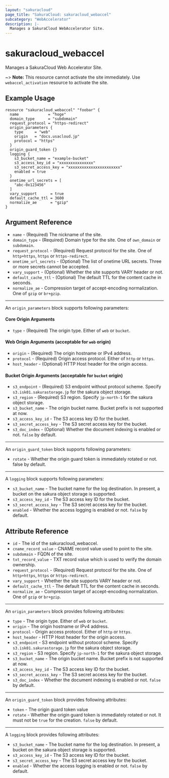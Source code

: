 ```yaml
---
layout: "sakuracloud"
page_title: "SakuraCloud: sakuracloud_webaccel"
subcategory: "WebAccelerator"
description: |-
  Manages a SakuraCloud WebAccelerator Site.
---
```


# sakuracloud_webaccel

Manages a SakuraCloud Web Accelerator Site.

~> **Note:** This resource cannot activate the site immediately. Use `webaccel_activation` resource to activate the site.

## Example Usage

```hcl
resource "sakuracloud_webaccel" "foobar" {
  name             = "hoge"
  domain_type      = "subdomain"
  request_protocol = "https-redirect"
  origin_parameters {
    type     = "web"
    origin   = "docs.usacloud.jp"
    protocol = "https"
  }
  origin_guard_token {}
  logging {
    s3_bucket_name = "example-bucket"
    s3_access_key_id = "xxxxxxxxxxxxxxx"
    s3_secret_access_key = "xxxxxxxxxxxxxxxxxxxxxxx"
    enabled = true
  }
  onetime_url_secrets = [
    "abc-0x123456"
  ]
  vary_support      = true
  default_cache_ttl = 3600
  normalize_ae      = "gzip"
}
```

## Argument Reference

* `name` - (Required) The nickname of the site.
* `domain_type` - (Required) Domain type for the site. One of `own_domain` or `subdomain`.
* `request_protocol` - (Required) Request protocol for the site. One of `http+https`, `https` or `https-redirect`.
* `onetime_url_secrets` - (Optional) The list of onetime URL secrets. Three or more secrets cannot be accepted.
* `vary_support` - (Optional) Whether the site supports VARY header or not.
* `default_cache_ttl` - (Optional) The default TTL for the content cache in seconds.
* `normalize_ae` - Compression target of accept-encoding normalization. One of `gzip` or `br+gzip`.

---

An `origin_parameters` block supports following parameters:

#### Core Origin Arguments

* `type` - (Required) The origin type. Either of `web` or `bucket`.

#### Web Origin Arguments (acceptable for `web` origin)

* `origin` - (Required) The origin hostname or IPv4 address.
* `protocol` - (Required) Origin access protocol. Either of `http` or `https`.
* `host_header` - (Optional) HTTP Host header for the origin access.

#### Bucket Origin Arguments (acceptable for `bucket` origin)

* `s3_endpoint` - (Required) S3 endpoint without protocol scheme. Specify `s3.isk01.sakurastorage.jp` for the sakura object storage.
* `s3_region` - (Required) S3 region. Specify `jp-north-1` for the sakura object storage.
* `s3_bucket_name` - The origin bucket name. Bucket prefix is not supported at now.
* `s3_access_key_id` - The S3 access key ID for the bucket.
* `s3_secret_access_key` - The S3 secret access key for the bucket.
* `s3_doc_index` - (Optional) Whether the document indexing is enabled or not. `false` by default.

---

An `origin_guard_token` block supports following parameters:

* `rotate` - Whether the origin guard token is immediately rotated or not. false by default.

---

A `logging` block supports following parameters:

* `s3_bucket_name` - The bucket name for the log destination. In present, a bucket on the sakura object storage is supported.
* `s3_access_key_id` - The S3 access key ID for the bucket.
* `s3_secret_access_key` - The S3 secret access key for the bucket.
* `enabled` - Whether the access logging is enabled or not. `false` by default.

## Attribute Reference

* `id` - The id of the sakuracloud_webaccel.
* `cname_record_value` - CNAME record value used to point to the site.
* `subdomain` - FQDN of the site.
* `txt_record_value` - TXT record value which is used to verify the domain ownership.
* `request_protocol` - (Required) Request protocol for the site. One of `http+https`, `https` or `https-redirect`.
* `vary_support` - Whether the site supports VARY header or not.
* `default_cache_ttl` - The default TTL for the content cache in seconds.
* `normalize_ae` - Compression target of accept-encoding normalization. One of `gzip` or `br+gzip`.

---

An `origin_parameters` block provides following attributes:

* `type` - The origin type. Either of `web` or `bucket`.
* `origin` - The origin hostname or IPv4 address.
* `protocol` - Origin access protocol. Either of `http` or `https`.
* `host_header` - HTTP Host header for the origin access.
* `s3_endpoint` - S3 endpoint without protocol scheme. Specify `s3.isk01.sakurastorage.jp` for the sakura object storage.
* `s3_region` - S3 region. Specify `jp-north-1` for the sakura object storage.
* `s3_bucket_name` - The origin bucket name. Bucket prefix is not supported at now.
* `s3_access_key_id` - The S3 access key ID for the bucket.
* `s3_secret_access_key` - The S3 secret access key for the bucket.
* `s3_doc_index` - Whether the document indexing is enabled or not. `false` by default.

---

An `origin_guard_token` block provides following attributes:

* `token` - The origin guard token value
* `rotate` - Whether the origin guard token is immediately rotated or not. It must not be `true` for the creation. `false` by default.

---

A `logging` block provides following attributes:

* `s3_bucket_name` - The bucket name for the log destination. In present, a bucket on the sakura object storage is supported.
* `s3_access_key_id` - The S3 access key ID for the bucket.
* `s3_secret_access_key` - The S3 secret access key for the bucket.
* `enabled` - Whether the access logging is enabled or not. `false` by default.
